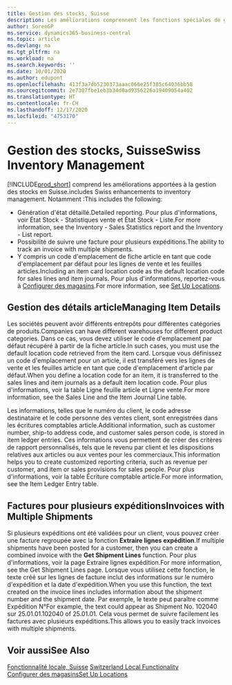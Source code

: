 ```yaml
---
title: Gestion des stocks, Suisse
description: Les améliorations comprennent les fonctions spéciales de gestion des stocks en Suisse.
author: SorenGP
ms.service: dynamics365-business-central
ms.topic: article
ms.devlang: na
ms.tgt_pltfrm: na
ms.workload: na
ms.search.keywords: ''
ms.date: 10/01/2020
ms.author: edupont
ms.openlocfilehash: 413f3a7db5230373aaac066e25f385c64036bb58
ms.sourcegitcommit: 2e7307fbe1eb3b34d0ad9356226a19409054a402
ms.translationtype: HT
ms.contentlocale: fr-CH
ms.lasthandoff: 12/17/2020
ms.locfileid: "4753170"
---
```

# <a name="swiss-inventory-management"></a><span data-ttu-id="501b9-103">Gestion des stocks, Suisse</span><span class="sxs-lookup"><span data-stu-id="501b9-103">Swiss Inventory Management</span></span>
[!INCLUDE[prod_short](../../includes/prod_short.md)] <span data-ttu-id="501b9-104">comprend les améliorations apportées à la gestion des stocks en Suisse.</span><span class="sxs-lookup"><span data-stu-id="501b9-104">includes Swiss enhancements to inventory management.</span></span> <span data-ttu-id="501b9-105">Notamment :</span><span class="sxs-lookup"><span data-stu-id="501b9-105">This includes the following:</span></span>  

- <span data-ttu-id="501b9-106">Génération d'état détaillé.</span><span class="sxs-lookup"><span data-stu-id="501b9-106">Detailed reporting.</span></span>  <span data-ttu-id="501b9-107">Pour plus d'informations, voir État Stock - Statistiques vente et État Stock - Liste.</span><span class="sxs-lookup"><span data-stu-id="501b9-107">For more information, see the Inventory - Sales Statistics report and the Inventory - List report.</span></span>  
- <span data-ttu-id="501b9-108">Possibilité de suivre une facture pour plusieurs expéditions.</span><span class="sxs-lookup"><span data-stu-id="501b9-108">The ability to track an invoice with multiple shipments.</span></span>  
- <span data-ttu-id="501b9-109">Y compris un code d'emplacement de fiche article en tant que code d'emplacement par défaut pour les lignes de vente et les feuilles articles.</span><span class="sxs-lookup"><span data-stu-id="501b9-109">Including an item card location code as the default location code for sales lines and item journals.</span></span> <span data-ttu-id="501b9-110">Pour plus d'informations, reportez-vous à [Configurer des magasins](../../inventory-how-setup-locations.md).</span><span class="sxs-lookup"><span data-stu-id="501b9-110">For more information, see [Set Up Locations](../../inventory-how-setup-locations.md).</span></span>

## <a name="managing-item-details"></a><span data-ttu-id="501b9-111">Gestion des détails article</span><span class="sxs-lookup"><span data-stu-id="501b9-111">Managing Item Details</span></span>  
<span data-ttu-id="501b9-112">Les sociétés peuvent avoir différents entrepôts pour différentes catégories de produits.</span><span class="sxs-lookup"><span data-stu-id="501b9-112">Companies can have different warehouses for different product categories.</span></span> <span data-ttu-id="501b9-113">Dans ce cas, vous devez utiliser le code d'emplacement par défaut récupéré à partir de la fiche article.</span><span class="sxs-lookup"><span data-stu-id="501b9-113">In such cases, you must use the default location code retrieved from the item card.</span></span> <span data-ttu-id="501b9-114">Lorsque vous définissez un code d'emplacement pour un article, il est transféré vers les lignes de vente et les feuilles article en tant que code d'emplacement d'article par défaut.</span><span class="sxs-lookup"><span data-stu-id="501b9-114">When you define a location code for an item, it is transferred to the sales lines and item journals as a default item location code.</span></span> <span data-ttu-id="501b9-115">Pour plus d'informations, voir la table Ligne feuille article et Ligne vente.</span><span class="sxs-lookup"><span data-stu-id="501b9-115">For more information, see the Sales Line and the Item Journal Line table.</span></span>  

<span data-ttu-id="501b9-116">Les informations, telles que le numéro du client, le code adresse destinataire et le code personne des ventes client, sont enregistrées dans les écritures comptables article.</span><span class="sxs-lookup"><span data-stu-id="501b9-116">Additional information, such as customer number, ship-to address code, and customer sales person code, is stored in item ledger entries.</span></span> <span data-ttu-id="501b9-117">Ces informations vous permettent de créer des critères de rapport personnalisés, tels que le revenu par client et les dispositions relatives aux articles ou aux ventes pour les commerciaux.</span><span class="sxs-lookup"><span data-stu-id="501b9-117">This information helps you to create customized reporting criteria, such as revenue per customer, and item or sales provisions for sales people.</span></span> <span data-ttu-id="501b9-118">Pour plus d'informations, voir la table Écriture comptable article.</span><span class="sxs-lookup"><span data-stu-id="501b9-118">For more information, see the Item Ledger Entry table.</span></span>  

## <a name="invoices-with-multiple-shipments"></a><span data-ttu-id="501b9-119">Factures pour plusieurs expéditions</span><span class="sxs-lookup"><span data-stu-id="501b9-119">Invoices with Multiple Shipments</span></span>  
<span data-ttu-id="501b9-120">Si plusieurs expéditions ont été validées pour un client, vous pouvez créer une facture regroupée avec la fonction **Extraire lignes expédition**.</span><span class="sxs-lookup"><span data-stu-id="501b9-120">If multiple shipments have been posted for a customer, then you can create a combined invoice with the **Get Shipment Lines** function.</span></span> <span data-ttu-id="501b9-121">Pour plus d'informations, voir la page Extraire lignes expédition.</span><span class="sxs-lookup"><span data-stu-id="501b9-121">For more information, see the Get Shipment Lines page.</span></span> <span data-ttu-id="501b9-122">Lorsque vous utilisez cette fonction, le texte créé sur les lignes de facture inclut des informations sur le numéro d'expédition et la date d'expédition.</span><span class="sxs-lookup"><span data-stu-id="501b9-122">When you use this function, the text created on the invoice lines includes information about the shipment number and the shipment date.</span></span> <span data-ttu-id="501b9-123">Par exemple, le texte peut paraître comme Expédition N°</span><span class="sxs-lookup"><span data-stu-id="501b9-123">For example, the text could appear as Shipment No.</span></span> <span data-ttu-id="501b9-124">102040 sur 25.01.01.</span><span class="sxs-lookup"><span data-stu-id="501b9-124">102040 of 25.01.01.</span></span> <span data-ttu-id="501b9-125">Cela vous permet de suivre facilement les factures avec plusieurs expéditions.</span><span class="sxs-lookup"><span data-stu-id="501b9-125">This allows you to easily track invoices with multiple shipments.</span></span>  

## <a name="see-also"></a><span data-ttu-id="501b9-126">Voir aussi</span><span class="sxs-lookup"><span data-stu-id="501b9-126">See Also</span></span>  
 <span data-ttu-id="501b9-127">[Fonctionnalité locale, Suisse](switzerland-local-functionality.md) </span><span class="sxs-lookup"><span data-stu-id="501b9-127">[Switzerland Local Functionality](switzerland-local-functionality.md) </span></span>  
 [<span data-ttu-id="501b9-128">Configurer des magasins</span><span class="sxs-lookup"><span data-stu-id="501b9-128">Set Up Locations</span></span>](../../inventory-how-setup-locations.md)
